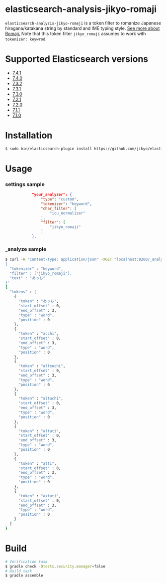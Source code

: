# elasticsearch-analysis-jikyo-romaji

`elasticsearch-analysis-jikyo-romaji` is a token filter to romanize Japanese hiragana/katakana string by standard and IME typing style.
[See more about Romaji.](https://github.com/jikyo/romaji4j)
Note that this token filter `jikyo_romaji` assumes to work with `tokenizer: keywrod`.


# Supported Elasticsearch versions

* [7.4.1](https://github.com/jikyo/elasticsearch-analysis-jikyo-romaji/releases/tag/v7.4.1)
* [7.4.0](https://github.com/jikyo/elasticsearch-analysis-jikyo-romaji/releases/tag/v7.4.0)
* [7.3.2](https://github.com/jikyo/elasticsearch-analysis-jikyo-romaji/releases/tag/v7.3.2)
* [7.3.1](https://github.com/jikyo/elasticsearch-analysis-jikyo-romaji/releases/tag/v7.3.1)
* [7.3.0](https://github.com/jikyo/elasticsearch-analysis-jikyo-romaji/releases/tag/v7.3.0)
* [7.2.1](https://github.com/jikyo/elasticsearch-analysis-jikyo-romaji/releases/tag/v7.2.1)
* [7.2.0](https://github.com/jikyo/elasticsearch-analysis-jikyo-romaji/releases/tag/v7.2.0)
* [7.1.1](https://github.com/jikyo/elasticsearch-analysis-jikyo-romaji/releases/tag/v7.1.1)
* [7.1.0](https://github.com/jikyo/elasticsearch-analysis-jikyo-romaji/releases/tag/v7.1.0)


# Installation

```bash
$ sudo bin/elasticsearch-plugin install https://github.com/jikyo/elasticsearch-analysis-jikyo-romaji/releases/download/v7.4.1/analysis-jikyo-romaji-7.4.1.zip
```


# Usage

### settings sample

```JSON
            "your_analyzer": {
                "type": "custom",
                "tokenizer": "keyword",
                "char_filter": [
                    "icu_normalizer"
                ],
                "filter": [
                    "jikyo_romaji"
                ]
            },
```

### _analyze sample

```bash
$ curl -H "Content-Type: application/json" -XGET "localhost:9200/_analyze?pretty" -d '
{
  "tokenizer" : "keyword",
  "filter" : ["jikyo_romaji"],
  "text" : "あっち"
}'
{
  "tokens" : [
    {
      "token" : "あっち",
      "start_offset" : 0,
      "end_offset" : 3,
      "type" : "word",
      "position" : 0
    },
    {
      "token" : "acchi",
      "start_offset" : 0,
      "end_offset" : 3,
      "type" : "word",
      "position" : 0
    },
    {
      "token" : "altsuchi",
      "start_offset" : 0,
      "end_offset" : 3,
      "type" : "word",
      "position" : 0
    },
    {
      "token" : "altuchi",
      "start_offset" : 0,
      "end_offset" : 3,
      "type" : "word",
      "position" : 0
    },
    {
      "token" : "altuti",
      "start_offset" : 0,
      "end_offset" : 3,
      "type" : "word",
      "position" : 0
    },
    {
      "token" : "atti",
      "start_offset" : 0,
      "end_offset" : 3,
      "type" : "word",
      "position" : 0
    },
    {
      "token" : "axtuti",
      "start_offset" : 0,
      "end_offset" : 3,
      "type" : "word",
      "position" : 0
    }
  ]
}
```

# Build

```bash
# Verification task
$ gradle check -Dtests.security.manager=false
# Build task
$ gradle assemble
```
